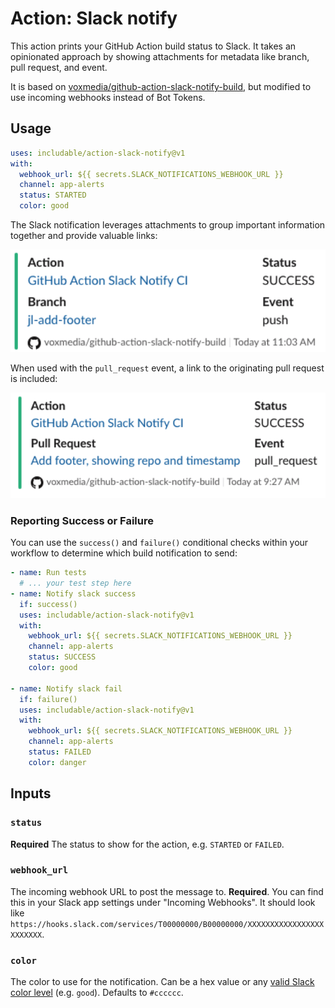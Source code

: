 # Action: Slack notify

This action prints your GitHub Action build status to Slack. It takes an opinionated approach by showing attachments for metadata like branch, pull request, and event.

It is based on [voxmedia/github-action-slack-notify-build](https://github.com/voxmedia/github-action-slack-notify-build), but modified to use incoming webhooks instead of Bot Tokens.

## Usage

```yaml
uses: includable/action-slack-notify@v1
with:
  webhook_url: ${{ secrets.SLACK_NOTIFICATIONS_WEBHOOK_URL }}
  channel: app-alerts
  status: STARTED
  color: good
```

The Slack notification leverages attachments to group important information together and provide valuable links:

<img src="docs/push.png" alt="Screenshot of the push event" width="540">

When used with the `pull_request` event, a link to the originating pull request is included:

<img src="docs/pr.png" alt="Screenshot of the pull_request event" width="540">

### Reporting Success or Failure

You can use the `success()` and `failure()` conditional checks within your workflow to determine which build notification to send:

```yaml
- name: Run tests
  # ... your test step here
- name: Notify slack success
  if: success()
  uses: includable/action-slack-notify@v1
  with:
    webhook_url: ${{ secrets.SLACK_NOTIFICATIONS_WEBHOOK_URL }}
    channel: app-alerts
    status: SUCCESS
    color: good

- name: Notify slack fail
  if: failure()
  uses: includable/action-slack-notify@v1
  with:
    webhook_url: ${{ secrets.SLACK_NOTIFICATIONS_WEBHOOK_URL }}
    channel: app-alerts
    status: FAILED
    color: danger
```

## Inputs

### `status`

**Required** The status to show for the action, e.g. `STARTED` or `FAILED`.

### `webhook_url`

The incoming webhook URL to post the message to. **Required**. You can find this in your Slack app settings under "Incoming Webhooks". It should look like `https://hooks.slack.com/services/T00000000/B00000000/XXXXXXXXXXXXXXXXXXXXXXXX`.

### `color`

The color to use for the notification. Can be a hex value or any [valid Slack color level](https://api.slack.com/reference/messaging/attachments#fields) (e.g. `good`). Defaults to `#cccccc`.

